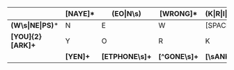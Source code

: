 |                    | [NAYE]*    | (EO\|N\s)        | [WRONG]*       | (K\|R\|I\|M\|\s)+ |                  |
|--------------------|------------|------------------|----------------|-------------------|------------------|
| **(W\s\|NE\|PS)*** |      N     |         E        |        W       |      [SPACE]      | **[END\sWITH]+** |
| **[YOU]{2}[ARK]+** |      Y     |         O        |        R       | K                 | **.+R.***        |
|                    | **[YEN]+** | **[ETPHONE\s]+** | **[^GONE\s]+** | **[\sANKT]+**     |                  |
